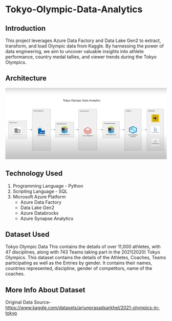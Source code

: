 # Tokyo-Olympic-Data-Analytics

## Introduction
This project leverages Azure Data Factory and Data Lake Gen2 to extract, transform, and load Olympic data from Kaggle. By harnessing the power of data engineering, we aim to uncover valuable insights into athlete performance, country medal tallies, and viewer trends during the Tokyo Olympics.

## Architecture
![Project Architecture](Architecture.jpg)

## Technology Used
1. Programming Language - Python
2. Scripting Language - SQL
3. Microsoft Azure Platform
   - Azure Data Factory
   - Data Lake Gen2
   - Azure Databrocks
   - Azure Synapse Analytics

## Dataset Used
Tokyo Olympic Data
This contains the details of over 11,000 athletes, with 47 disciplines, along with 743 Teams taking part in the 2021(2020) Tokyo Olympics.
This dataset contains the details of the Athletes, Coaches, Teams participating as well as the Entries by gender. It contains their names, countries represented, discipline, gender of competitors, name of the coaches.

## More Info About Dataset
Original Data Source- https://www.kaggle.com/datasets/arjunprasadsarkhel/2021-olympics-in-tokyo





